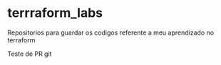 # terrraform_labs
Repositorios para guardar os codigos referente a meu aprendizado no terraform


Teste de PR git

